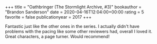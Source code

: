 +++
title = "Oathbringer (The Stormlight Archive, #3)"
bookauthor = "Brandon Sanderson"
date = 2020-04-16T12:04:00+00:00
rating = 5
favorite = false
publicationyear = 2017
+++

Fantastic just like the other ones in the series. I actually didn't have problems with the pacing like some other reviewers had, overall I loved it. Great characters, a page turner. Would recommend!